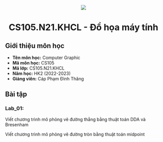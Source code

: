 <p align="center">
   <a href="https://www.uit.edu.vn/">
      <img src="https://i.imgur.com/WmMnSRt.png" border="none">
   </a>
</p>
<h1 align="center">
    CS105.N21.KHCL - Đồ họa máy tính
</h1>

<h2>
   Giới thiệu môn học   
</h2>

- **Tên môn học:** Computer Graphic
- **Mã môn học:** CS105
- **Mã lớp:** CS105.N21.KHCL 
- **Năm học:** HK2 (2022-2023)
- **Giảng viên:** Cáp Phạm Đình Thăng

<h2>
   Bài tập  
</h2>
   <h3> Lab_01: </h3>
   Viết chương trình mô phỏng vẽ đường thẳng bằng thuật toán DDA và Bresenham
   
   Viết chương trình mô phỏng vẽ đường tròn bằng thuật toán midpoint
